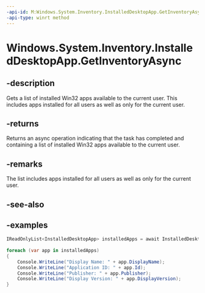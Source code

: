 ```yaml
---
-api-id: M:Windows.System.Inventory.InstalledDesktopApp.GetInventoryAsync
-api-type: winrt method
---
```


<!-- Method syntax.
public IAsyncOperation<InstalledDesktopApp>> InstalledDesktopApp.GetInventoryAsync()
-->

# Windows.System.Inventory.InstalledDesktopApp.GetInventoryAsync

## -description

Gets a list of installed Win32 apps available to the current user. This includes apps installed for all users as well as only for the current user.

## -returns

Returns an async operation indicating that the task has completed and containing a list of installed Win32 apps available to the current user.

## -remarks

The list includes apps installed for all users as well as only for the current user.

## -see-also

## -examples

```csharp
IReadOnlyList<InstalledDesktopApp> installedApps = await InstalledDesktopApp.GetInventoryAsync();
    
foreach (var app in installedApps)
{
    Console.WriteLine("Display Name: " + app.DisplayName);
    Console.WriteLine("Application ID: " + app.Id);
    Console.WriteLine("Publisher: " + app.Publisher);
    Console.WriteLine("Display Version: " + app.DisplayVersion);
}
```
